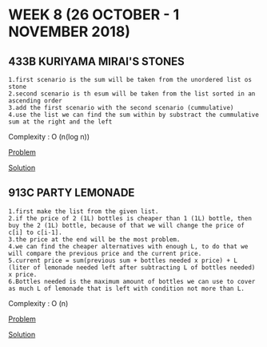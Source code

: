 # WEEK 8 (26 OCTOBER - 1 NOVEMBER 2018)

## 433B KURIYAMA MIRAI'S STONES
	1.first scenario is the sum will be taken from the unordered list os stone
	2.second scenario is th esum will be taken from the list sorted in an ascending order
	3.add the first scenario with the second scenario (cummulative)
	4.use the list we can find the sum within by substract the cummulative sum at the right and the left

Complexity : O (n(log n))

[Problem](http://codeforces.com/contest/433/problem/B)

[Solution](http://codeforces.com/contest/433/submission/45170841)

## 913C PARTY LEMONADE
	1.first make the list from the given list.
	2.if the price of 2 (1L) bottles is cheaper than 1 (1L) bottle, then buy the 2 (1L) bottle, because of that we will change the price of c[i] to c[i-1].
	3.the price at the end will be the most problem.
	4.we can find the cheaper alternatives with enough L, to do that we will compare the previous price and the current price.
	5.current price = sum(previous sum + bottles needed x price) + L (liter of lemonade needed left after subtracting L of bottles needed) x price.
	6.Bottles needed is the maximum amount of bottles we can use to cover as much L of lemonade that is left with condition not more than L.

Complexity : O (n)

[Problem](http://codeforces.com/contest/913/problem/C)

[Solution](http://codeforces.com/contest/913/submission/45171072)
